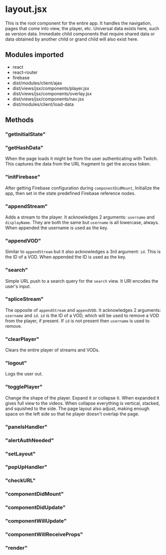 # layout.jsx

This is the root component for the entire app. It handles the navigation, pages that come into view, the player, etc.
Universal data exists here, such as version data. Immediate child components that require shared data or data obtained by another child or grand child will also exist here.

## Modules imported
- react
- react-router
- firebase
- dist/modules/client/ajax
- dist/views/jsx/components/player.jsx
- dist/views/jsx/components/overlay.jsx
- dist/views/jsx/components/nav.jsx
- dist/modules/client/load-data


## Methods
### "getInitialState"
### "getHashData"
  When the page loads it might be from the user authenticating with Twitch. This captures the data from the URL fragment to get the access token.
### "initFirebase"
  After getting Firebase configuration during `componentDidMount`, Initialize the app, then set in the state predefined Firebase reference nodes.
### "appendStream"
  Adds a stream to the player. It acknowledges 2 arguments: `username` and `displayName`. They are both the same but `username` is all lowercase, always. When appended the username is used as the key.
### "appendVOD"
  Similar to `appendStream` but it also acknowledges a 3rd argument: `id`. This is the ID of a VOD. When appended the ID is used as the key.
### "search"
  Simple URL push to a search query for the `search` view. It URI encodes the user's input.
### "spliceStream"
  The opposite of `appendStream` and `appendVOD`. It acknowledges 2 arguments: `username` and `id`. `id` is the ID of a VOD, which will be used to remove a VOD from the player, if present. If `id` is not present then `username` is used to remove.
### "clearPlayer"
  Clears the entire player of streams and VODs.
### "logout"
  Logs the user out.
### "togglePlayer"
  Change the shape of the player. Expand it or collapse it. When expanded it gives full view to the videos. When collapse everything is vertical, stacked, and squished to the side. The page layout also adjust, making enough space on the left side so that he player doesn't overlap the page.
### "panelsHandler"
### "alertAuthNeeded"
### "setLayout"
### "popUpHandler"
### "checkURL"
### "componentDidMount"
### "componentDidUpdate"
### "componentWillUpdate"
### "componentWillReceiveProps"
### "render"
